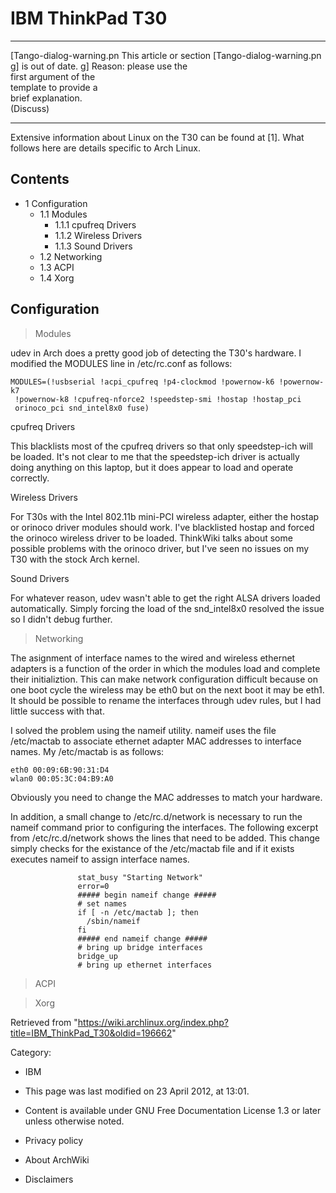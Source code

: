 IBM ThinkPad T30
================

  ------------------------ ------------------------ ------------------------
  [Tango-dialog-warning.pn This article or section  [Tango-dialog-warning.pn
  g]                       is out of date.          g]
                           Reason: please use the   
                           first argument of the    
                           template to provide a    
                           brief explanation.       
                           (Discuss)                
  ------------------------ ------------------------ ------------------------

Extensive information about Linux on the T30 can be found at [1]. What
follows here are details specific to Arch Linux.

Contents
--------

-   1 Configuration
    -   1.1 Modules
        -   1.1.1 cpufreq Drivers
        -   1.1.2 Wireless Drivers
        -   1.1.3 Sound Drivers
    -   1.2 Networking
    -   1.3 ACPI
    -   1.4 Xorg

Configuration
-------------

> Modules

udev in Arch does a pretty good job of detecting the T30's hardware. I
modified the MODULES line in /etc/rc.conf as follows:

    MODULES=(!usbserial !acpi_cpufreq !p4-clockmod !powernow-k6 !powernow-k7
     !powernow-k8 !cpufreq-nforce2 !speedstep-smi !hostap !hostap_pci 
     orinoco_pci snd_intel8x0 fuse)

cpufreq Drivers

This blacklists most of the cpufreq drivers so that only speedstep-ich
will be loaded. It's not clear to me that the speedstep-ich driver is
actually doing anything on this laptop, but it does appear to load and
operate correctly.

Wireless Drivers

For T30s with the Intel 802.11b mini-PCI wireless adapter, either the
hostap or orinoco driver modules should work. I've blacklisted hostap
and forced the orinoco wireless driver to be loaded. ThinkWiki talks
about some possible problems with the orinoco driver, but I've seen no
issues on my T30 with the stock Arch kernel.

Sound Drivers

For whatever reason, udev wasn't able to get the right ALSA drivers
loaded automatically. Simply forcing the load of the snd_intel8x0
resolved the issue so I didn't debug further.

> Networking

The asignment of interface names to the wired and wireless ethernet
adapters is a function of the order in which the modules load and
complete their initializtion. This can make network configuration
difficult because on one boot cycle the wireless may be eth0 but on the
next boot it may be eth1. It should be possible to rename the interfaces
through udev rules, but I had little success with that.

I solved the problem using the nameif utility. nameif uses the file
/etc/mactab to associate ethernet adapter MAC addresses to interface
names. My /etc/mactab is as follows:

    eth0 00:09:6B:90:31:D4
    wlan0 00:05:3C:04:B9:A0

Obviously you need to change the MAC addresses to match your hardware.

In addition, a small change to /etc/rc.d/network is necessary to run the
nameif command prior to configuring the interfaces. The following
excerpt from /etc/rc.d/network shows the lines that need to be added.
This change simply checks for the existance of the /etc/mactab file and
if it exists executes nameif to assign interface names.

                   stat_busy "Starting Network"
                   error=0
                   ##### begin nameif change #####
                   # set names
                   if [ -n /etc/mactab ]; then
                     /sbin/nameif
                   fi
                   ##### end nameif change #####
                   # bring up bridge interfaces
                   bridge_up
                   # bring up ethernet interfaces

> ACPI

> Xorg

Retrieved from
"https://wiki.archlinux.org/index.php?title=IBM_ThinkPad_T30&oldid=196662"

Category:

-   IBM

-   This page was last modified on 23 April 2012, at 13:01.
-   Content is available under GNU Free Documentation License 1.3 or
    later unless otherwise noted.
-   Privacy policy
-   About ArchWiki
-   Disclaimers
